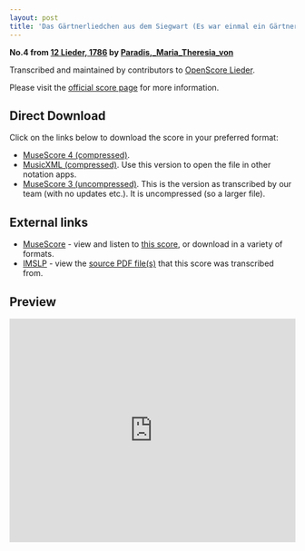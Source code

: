 ```yaml
---
layout: post
title: 'Das Gärtnerliedchen aus dem Siegwart (Es war einmal ein Gärtner) (OpenScore Lieder Corpus)'
---
```


__No.4 from [12 Lieder, 1786](https://fourscoreandmore.org/OpenScore/Paradis%2C_Maria_Theresia_von/12_Lieder%2C_1786/) by [Paradis,_Maria_Theresia_von](https://fourscoreandmore.org/OpenScore/Paradis%2C_Maria_Theresia_von)__

Transcribed and maintained by contributors to [OpenScore Lieder].

Please visit the [official score page] for more information.

[official score page]: https://musescore.com/openscore-lieder-corpus/scores/5907276
[OpenScore Lieder]: https://musescore.com/openscore-lieder-corpus

## Direct Download

Click on the links below to download the score in your preferred format:
- [MuseScore 4 (compressed)](https://fourscoreandmore.org/OpenScore/Paradis%2C_Maria_Theresia_von/12_Lieder%2C_1786/04_Das_G%C3%A4rtnerliedchen_aus_dem_Siegwart_%28Es_war_einmal_ein_G%C3%A4rtner%29.mscz).
- [MusicXML (compressed)](https://fourscoreandmore.org/OpenScore/Paradis%2C_Maria_Theresia_von/12_Lieder%2C_1786/04_Das_G%C3%A4rtnerliedchen_aus_dem_Siegwart_%28Es_war_einmal_ein_G%C3%A4rtner%29.mxl). Use this version to open the file in other notation apps.
- [MuseScore 3 (uncompressed)](https://raw.githubusercontent.com/OpenScore/Lieder/refs/heads/main/scores/Paradis%2C_Maria_Theresia_von/12_Lieder%2C_1786/04_Das_G%C3%A4rtnerliedchen_aus_dem_Siegwart_%28Es_war_einmal_ein_G%C3%A4rtner%29/lc5907276.mscx). This is the version as transcribed by our team (with no updates etc.). It is uncompressed (so a larger file).

## External links

- [MuseScore] - view and listen to [this score][MuseScore], or download in a variety of formats.
- [IMSLP] - view the [source PDF file(s)][IMSLP] that this score was transcribed from.

[MuseScore]: https://musescore.com/score/5907276
[IMSLP]: https://imslp.org/wiki/Special:ReverseLookup/256073

## Preview

<iframe width="100%" height="394" src="https://musescore.com/openscore-lieder-corpus/scores/5907276/embed" frameborder="0" allowfullscreen allow="autoplay; fullscreen"></iframe>
